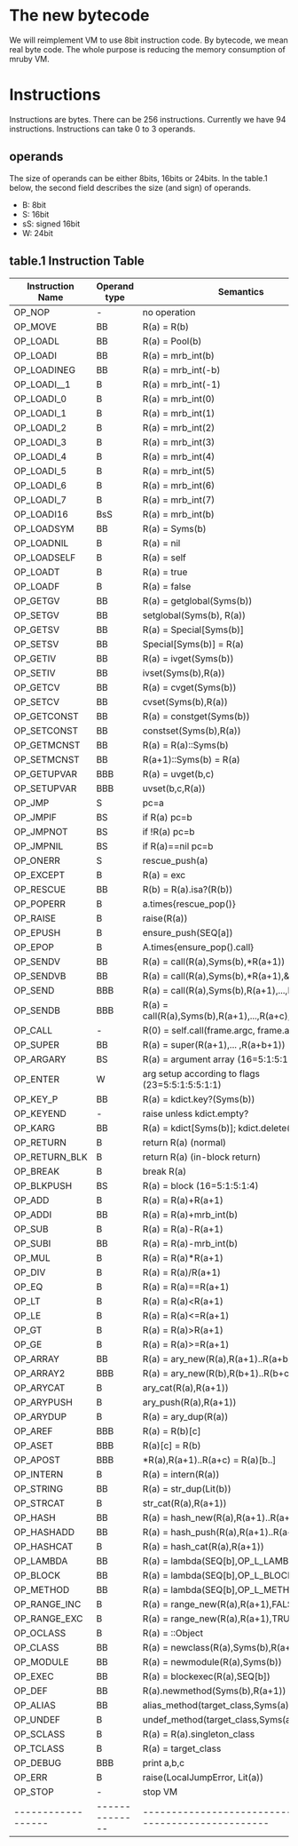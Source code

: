 # The new bytecode

We will reimplement VM to use 8bit instruction code. By
bytecode, we mean real byte code. The whole purpose is
reducing the memory consumption of mruby VM.

# Instructions

Instructions are bytes. There can be 256 instructions. Currently we
have 94 instructions. Instructions can take 0 to 3 operands.

## operands

The size of operands can be either 8bits, 16bits or 24bits.
In the table.1 below, the second field describes the size (and
sign) of operands.

* B: 8bit
* S: 16bit
* sS: signed 16bit
* W: 24bit

## table.1 Instruction Table

| Instruction Name | Operand type | Semantics                                              |
|------------------|--------------|--------------------------------------------------------|
| OP_NOP           | -            | no operation                                           |
| OP_MOVE          | BB           | R(a) = R(b)                                            |
| OP_LOADL         | BB           | R(a) = Pool(b)                                         |
| OP_LOADI         | BB           | R(a) = mrb_int(b)                                      |
| OP_LOADINEG      | BB           | R(a) = mrb_int(-b)                                     |
| OP_LOADI__1      | B            | R(a) = mrb_int(-1)                                     |
| OP_LOADI_0       | B            | R(a) = mrb_int(0)                                      |
| OP_LOADI_1       | B            | R(a) = mrb_int(1)                                      |
| OP_LOADI_2       | B            | R(a) = mrb_int(2)                                      |
| OP_LOADI_3       | B            | R(a) = mrb_int(3)                                      |
| OP_LOADI_4       | B            | R(a) = mrb_int(4)                                      |
| OP_LOADI_5       | B            | R(a) = mrb_int(5)                                      |
| OP_LOADI_6       | B            | R(a) = mrb_int(6)                                      |
| OP_LOADI_7       | B            | R(a) = mrb_int(7)                                      |
| OP_LOADI16       | BsS          | R(a) = mrb_int(b)                                      |
| OP_LOADSYM       | BB           | R(a) = Syms(b)                                         |
| OP_LOADNIL       | B            | R(a) = nil                                             |
| OP_LOADSELF      | B            | R(a) = self                                            |
| OP_LOADT         | B            | R(a) = true                                            |
| OP_LOADF         | B            | R(a) = false                                           |
| OP_GETGV         | BB           | R(a) = getglobal(Syms(b))                              |
| OP_SETGV         | BB           | setglobal(Syms(b), R(a))                               |
| OP_GETSV         | BB           | R(a) = Special[Syms(b)]                                |
| OP_SETSV         | BB           | Special[Syms(b)] = R(a)                                |
| OP_GETIV         | BB           | R(a) = ivget(Syms(b))                                  |
| OP_SETIV         | BB           | ivset(Syms(b),R(a))                                    |
| OP_GETCV         | BB           | R(a) = cvget(Syms(b))                                  |
| OP_SETCV         | BB           | cvset(Syms(b),R(a))                                    |
| OP_GETCONST      | BB           | R(a) = constget(Syms(b))                               |
| OP_SETCONST      | BB           | constset(Syms(b),R(a))                                 |
| OP_GETMCNST      | BB           | R(a) = R(a)::Syms(b)                                   |
| OP_SETMCNST      | BB           | R(a+1)::Syms(b) = R(a)                                 |
| OP_GETUPVAR      | BBB          | R(a) = uvget(b,c)                                      |
| OP_SETUPVAR      | BBB          | uvset(b,c,R(a))                                        |
| OP_JMP           | S            | pc=a                                                   |
| OP_JMPIF         | BS           | if R(a) pc=b                                           |
| OP_JMPNOT        | BS           | if !R(a) pc=b                                          |
| OP_JMPNIL        | BS           | if R(a)==nil pc=b                                      |
| OP_ONERR         | S            | rescue_push(a)                                         |
| OP_EXCEPT        | B            | R(a) = exc                                             |
| OP_RESCUE        | BB           | R(b) = R(a).isa?(R(b))                                 |
| OP_POPERR        | B            | a.times{rescue_pop()}                                  |
| OP_RAISE         | B            | raise(R(a))                                            |
| OP_EPUSH         | B            | ensure_push(SEQ[a])                                    |
| OP_EPOP          | B            | A.times{ensure_pop().call}                             |
| OP_SENDV         | BB           | R(a) = call(R(a),Syms(b),*R(a+1))                      |
| OP_SENDVB        | BB           | R(a) = call(R(a),Syms(b),*R(a+1),&R(a+2))              |
| OP_SEND          | BBB          | R(a) = call(R(a),Syms(b),R(a+1),...,R(a+c))            |
| OP_SENDB         | BBB          | R(a) = call(R(a),Syms(b),R(a+1),...,R(a+c),&R(a+c+1))  |
| OP_CALL          | -            | R(0) = self.call(frame.argc, frame.argv)               |
| OP_SUPER         | BB           | R(a) = super(R(a+1),... ,R(a+b+1))                     |
| OP_ARGARY        | BS           | R(a) = argument array (16=5:1:5:1:4)                   |
| OP_ENTER         | W            | arg setup according to flags (23=5:5:1:5:5:1:1)        |
| OP_KEY_P         | BB           | R(a) = kdict.key?(Syms(b))                             |
| OP_KEYEND        | -            | raise unless kdict.empty?                              |
| OP_KARG          | BB           | R(a) = kdict[Syms(b)]; kdict.delete(Syms(b))           |
| OP_RETURN        | B            | return R(a) (normal)                                   |
| OP_RETURN_BLK    | B            | return R(a) (in-block return)                          |
| OP_BREAK         | B            | break R(a)                                             |
| OP_BLKPUSH       | BS           | R(a) = block (16=5:1:5:1:4)                            |
| OP_ADD           | B            | R(a) = R(a)+R(a+1)                                     |
| OP_ADDI          | BB           | R(a) = R(a)+mrb_int(b)                                 |
| OP_SUB           | B            | R(a) = R(a)-R(a+1)                                     |
| OP_SUBI          | BB           | R(a) = R(a)-mrb_int(b)                                 |
| OP_MUL           | B            | R(a) = R(a)*R(a+1)                                     |
| OP_DIV           | B            | R(a) = R(a)/R(a+1)                                     |
| OP_EQ            | B            | R(a) = R(a)==R(a+1)                                    |
| OP_LT            | B            | R(a) = R(a)<R(a+1)                                     |
| OP_LE            | B            | R(a) = R(a)<=R(a+1)                                    |
| OP_GT            | B            | R(a) = R(a)>R(a+1)                                     |
| OP_GE            | B            | R(a) = R(a)>=R(a+1)                                    |
| OP_ARRAY         | BB           | R(a) = ary_new(R(a),R(a+1)..R(a+b))                    |
| OP_ARRAY2        | BBB          | R(a) = ary_new(R(b),R(b+1)..R(b+c))                    |
| OP_ARYCAT        | B            | ary_cat(R(a),R(a+1))                                   |
| OP_ARYPUSH       | B            | ary_push(R(a),R(a+1))                                  |
| OP_ARYDUP        | B            | R(a) = ary_dup(R(a))                                   |
| OP_AREF          | BBB          | R(a) = R(b)[c]                                         |
| OP_ASET          | BBB          | R(a)[c] = R(b)                                         |
| OP_APOST         | BBB          | *R(a),R(a+1)..R(a+c) = R(a)[b..]                       |
| OP_INTERN        | B            | R(a) = intern(R(a))                                    |
| OP_STRING        | BB           | R(a) = str_dup(Lit(b))                                 |
| OP_STRCAT        | B            | str_cat(R(a),R(a+1))                                   |
| OP_HASH          | BB           | R(a) = hash_new(R(a),R(a+1)..R(a+b))                   |
| OP_HASHADD       | BB           | R(a) = hash_push(R(a),R(a+1)..R(a+b))                  |
| OP_HASHCAT       | B            | R(a) = hash_cat(R(a),R(a+1))                           |
| OP_LAMBDA        | BB           | R(a) = lambda(SEQ[b],OP_L_LAMBDA)                      |
| OP_BLOCK         | BB           | R(a) = lambda(SEQ[b],OP_L_BLOCK)                       |
| OP_METHOD        | BB           | R(a) = lambda(SEQ[b],OP_L_METHOD)                      |
| OP_RANGE_INC     | B            | R(a) = range_new(R(a),R(a+1),FALSE)                    |
| OP_RANGE_EXC     | B            | R(a) = range_new(R(a),R(a+1),TRUE)                     |
| OP_OCLASS        | B            | R(a) = ::Object                                        |
| OP_CLASS         | BB           | R(a) = newclass(R(a),Syms(b),R(a+1))                   |
| OP_MODULE        | BB           | R(a) = newmodule(R(a),Syms(b))                         |
| OP_EXEC          | BB           | R(a) = blockexec(R(a),SEQ[b])                          |
| OP_DEF           | BB           | R(a).newmethod(Syms(b),R(a+1))                         |
| OP_ALIAS         | BB           | alias_method(target_class,Syms(a),Syms(b))             |
| OP_UNDEF         | B            | undef_method(target_class,Syms(a))                     |
| OP_SCLASS        | B            | R(a) = R(a).singleton_class                            |
| OP_TCLASS        | B            | R(a) = target_class                                    |
| OP_DEBUG         | BBB          | print a,b,c                                            |
| OP_ERR           | B            | raise(LocalJumpError, Lit(a))                          |
| OP_STOP          | -            | stop VM                                                |
|------------------|--------------|--------------------------------------------------------|
